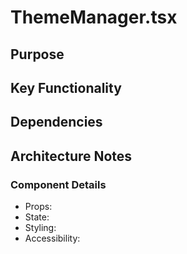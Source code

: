 # ThemeManager.tsx

## Purpose

## Key Functionality

## Dependencies

## Architecture Notes

### Component Details
- Props: 
- State: 
- Styling: 
- Accessibility: 

